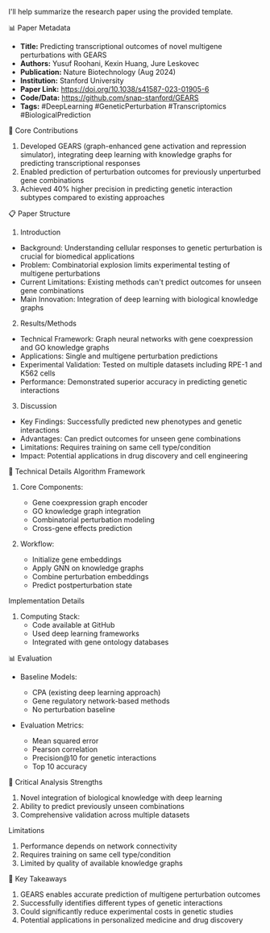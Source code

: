 I'll help summarize the research paper using the provided template.

📊 Paper Metadata
* **Title:** Predicting transcriptional outcomes of novel multigene perturbations with GEARS
* **Authors:** Yusuf Roohani, Kexin Huang, Jure Leskovec
* **Publication:** Nature Biotechnology (Aug 2024)
* **Institution:** Stanford University
* **Paper Link:** https://doi.org/10.1038/s41587-023-01905-6
* **Code/Data:** https://github.com/snap-stanford/GEARS
* **Tags:** #DeepLearning #GeneticPerturbation #Transcriptomics #BiologicalPrediction

🎯 Core Contributions
1. Developed GEARS (graph-enhanced gene activation and repression simulator), integrating deep learning with knowledge graphs for predicting transcriptional responses
2. Enabled prediction of perturbation outcomes for previously unperturbed gene combinations
3. Achieved 40% higher precision in predicting genetic interaction subtypes compared to existing approaches

📋 Paper Structure
1. Introduction
* Background: Understanding cellular responses to genetic perturbation is crucial for biomedical applications
* Problem: Combinatorial explosion limits experimental testing of multigene perturbations
* Current Limitations: Existing methods can't predict outcomes for unseen gene combinations
* Main Innovation: Integration of deep learning with biological knowledge graphs

2. Results/Methods
* Technical Framework: Graph neural networks with gene coexpression and GO knowledge graphs
* Applications: Single and multigene perturbation predictions
* Experimental Validation: Tested on multiple datasets including RPE-1 and K562 cells
* Performance: Demonstrated superior accuracy in predicting genetic interactions

3. Discussion
* Key Findings: Successfully predicted new phenotypes and genetic interactions
* Advantages: Can predict outcomes for unseen gene combinations
* Limitations: Requires training on same cell type/condition
* Impact: Potential applications in drug discovery and cell engineering

🔬 Technical Details
Algorithm Framework


1. Core Components:
   * Gene coexpression graph encoder
   * GO knowledge graph integration
   * Combinatorial perturbation modeling
   * Cross-gene effects prediction

2. Workflow:
   * Initialize gene embeddings
   * Apply GNN on knowledge graphs
   * Combine perturbation embeddings
   * Predict postperturbation state

Implementation Details
1. Computing Stack:
   * Code available at GitHub
   * Used deep learning frameworks
   * Integrated with gene ontology databases

📊 Evaluation
* Baseline Models:
  - CPA (existing deep learning approach)
  - Gene regulatory network-based methods
  - No perturbation baseline

* Evaluation Metrics:
  - Mean squared error
  - Pearson correlation
  - Precision@10 for genetic interactions
  - Top 10 accuracy

💭 Critical Analysis
Strengths
1. Novel integration of biological knowledge with deep learning
2. Ability to predict previously unseen combinations
3. Comprehensive validation across multiple datasets

Limitations
1. Performance depends on network connectivity
2. Requires training on same cell type/condition
3. Limited by quality of available knowledge graphs

📌 Key Takeaways
1. GEARS enables accurate prediction of multigene perturbation outcomes
2. Successfully identifies different types of genetic interactions
3. Could significantly reduce experimental costs in genetic studies
4. Potential applications in personalized medicine and drug discovery

